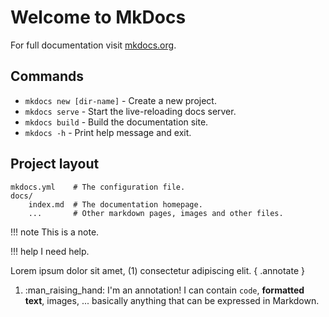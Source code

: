 # Welcome to MkDocs

For full documentation visit [mkdocs.org](https://www.mkdocs.org).

## Commands

* `mkdocs new [dir-name]` - Create a new project.
* `mkdocs serve` - Start the live-reloading docs server.
* `mkdocs build` - Build the documentation site.
* `mkdocs -h` - Print help message and exit.

## Project layout

    mkdocs.yml    # The configuration file.
    docs/
        index.md  # The documentation homepage.
        ...       # Other markdown pages, images and other files.

!!! note
    This is a note.

!!! help
    I need help.

Lorem ipsum dolor sit amet, (1) consectetur adipiscing elit.
{ .annotate }

1.  :man_raising_hand: I'm an annotation! I can contain `code`, __formatted
    text__, images, ... basically anything that can be expressed in Markdown.
